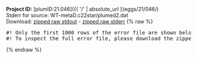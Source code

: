 **Project ID:** [plumID:21.046]({{ '/' | absolute_url }}eggs/21/046/)  
Stderr for source:  WT-metaD.c22star/plumed2.dat   
Download: [zipped raw stdout](plumed2.dat.plumed.stdout.txt.zip) - [zipped raw stderr](plumed2.dat.plumed.stderr.txt.zip) 
{% raw %}
<pre>
#! Only the first 1000 rows of the error file are shown below
#! To inspect the full error file, please download the zipped raw stderr file above
</pre>
{% endraw %}
